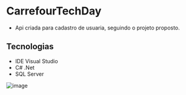 # CarrefourTechDay

- Api criada para cadastro de usuaria, seguindo o projeto proposto.

## Tecnologias
- IDE Visual Studio
- C# .Net
- SQL Server


![image](https://user-images.githubusercontent.com/91790650/164959680-06176199-852f-4679-a6d1-f83348e99460.png)
